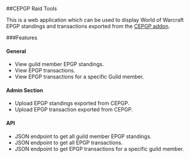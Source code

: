 ##CEPGP Raid Tools

This is a web application which can be used to display World of Warcraft EPGP standings and transactions exported from the [CEPGP addon](https://github.com/Alumian/CEPGP).

###Features

#### General 
* View guild member EPGP standings.
* View EPGP transactions.
* View EPGP transactions for a specific Guild member.

#### Admin Section
* Upload EPGP standings exported from CEPGP.
* Upload EPGP transaction exported from CEPGP.

#### API 
* JSON endpoint to get all guild member EPGP standings.
* JSON endpoint to get all EPGP transactions.
* JSON endpoint to get EPGP transactions for a specific guild member.
